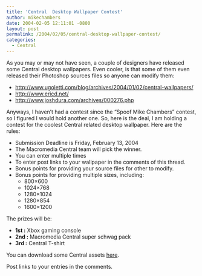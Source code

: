 ```yaml
---
title: 'Central  Desktop Wallpaper Contest'
author: mikechambers
date: 2004-02-05 12:11:01 -0800
layout: post
permalink: /2004/02/05/central-desktop-wallpaper-contest/
categories:
  - Central
---
```



As you may or may not have seen, a couple of designers have released some Central desktop wallpapers. Even cooler, is that some of them even released their Photoshop sources files so anyone can modify them:

*   <http://www.ugoletti.com/blog/archives/2004/01/02/central-wallpapers/>
*   <http://www.ericd.net/>
*   <http://www.joshdura.com/archives/000276.php>

Anyways, I haven&#8217;t had a contest since the &#8220;Spoof Mike Chambers&#8221; contest, so I figured I would hold another one. So, here is the deal, I am holding a contest for the coolest Central related desktop wallpaper. Here are the rules:

*   Submission Deadline is Friday, February 13, 2004
*   The Macromedia Central team will pick the winner.
*   You can enter multiple times
*   To enter post links to your wallpaper in the comments of this thread.
*   Bonus points for providing your source files for other to modify.
*   Bonus points for providing multiple sizes, including: 
    *   800&#215;600
    *   1024&#215;768
    *   1280&#215;1024
    *   1280&#215;854
    *   1600&#215;1200

The prizes will be:

*   **1st :** Xbox gaming console
*   **2nd :** Macromedia Central super schwag pack
*   **3rd :** Central T-shirt

You can download some Central assets [here][1].

Post links to your entries in the comments.

 [1]: /mesh/files/central_assets.zip
